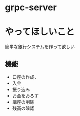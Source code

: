 # grpc-server

# やってほしいこと

簡単な銀行システムを作って欲しい  

## 機能
 - 口座の作成、
 - 入金
 - 振り込み
 - お金をおろす
 - 講座の削除
 - 残高の確認




